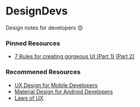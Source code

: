 # DesignDevs
Design notes for developers 😍

### Pinned Resources

- [7 Rules for creating gorgeous UI (Part 1)](https://medium.com/@erikdkennedy/7-rules-for-creating-gorgeous-ui-part-1-559d4e805cda) [(Part 2)](https://medium.com/@erikdkennedy/7-rules-for-creating-gorgeous-ui-part-2-430de537ba96)

### Recommened Resources

- [UX Design for Mobile Developers](https://www.udacity.com/course/ux-design-for-mobile-developers--ud849) 
- [Material Design for Android Developers](https://www.udacity.com/course/material-design-for-android-developers--ud862) 
- [Laws of UX](https://lawsofux.com/)

